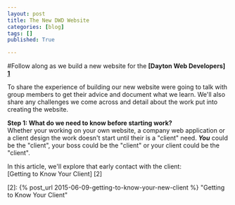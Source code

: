 ```yaml
---
layout: post
title: The New DWD Website
categories: [blog]
tags: []
published: True

---
```


#Follow along as we build a new website for the **[Dayton Web Developers] [1]**  

To share the experience of building our new website were going to talk with group members to get their advice and document what we learn. We'll also share any challenges we come across and detail about the work put into creating the website.  

**Step 1: What do we need to know before starting work?**  
Whether your working on your own website, a company web application or a client design the work doesn't start until their is a "client" need. ***You*** could be the "client", your boss could be the "client" or your client could be the "client".  

In this article, we'll explore that early contact with the client:  
[Getting to Know Your Client] [2]


[1]: http://www.meetup.com/Dayton-Web-Developers "Dayton Web Developers"  

[2]: {% post_url 2015-06-09-getting-to-know-your-new-client %} "Getting to Know Your Client"